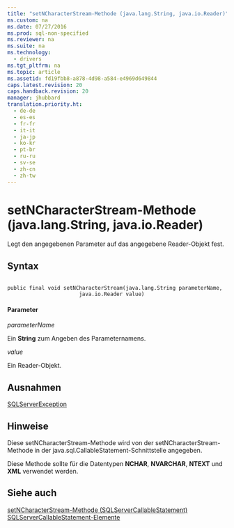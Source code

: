 ```yaml
---
title: "setNCharacterStream-Methode (java.lang.String, java.io.Reader)"
ms.custom: na
ms.date: 07/27/2016
ms.prod: sql-non-specified
ms.reviewer: na
ms.suite: na
ms.technology: 
  - drivers
ms.tgt_pltfrm: na
ms.topic: article
ms.assetid: fd19fbb8-a878-4d98-a584-e4969d649844
caps.latest.revision: 20
caps.handback.revision: 20
manager: jhubbard
translation.priority.ht: 
  - de-de
  - es-es
  - fr-fr
  - it-it
  - ja-jp
  - ko-kr
  - pt-br
  - ru-ru
  - sv-se
  - zh-cn
  - zh-tw
---
```

# setNCharacterStream-Methode (java.lang.String, java.io.Reader)
  Legt den angegebenen Parameter auf das angegebene Reader\-Objekt fest.  
  
## Syntax  
  
```  
  
public final void setNCharacterStream(java.lang.String parameterName,  
                       java.io.Reader value)  
```  
  
#### Parameter  
 *parameterName*  
  
 Ein **String** zum Angeben des Parameternamens.  
  
 *value*  
  
 Ein Reader\-Objekt.  
  
## Ausnahmen  
 [SQLServerException](../content/SQLServerException-Class.md)  
  
## Hinweise  
 Diese setNCharacterStream\-Methode wird von der setNCharacterStream\-Methode in der java.sql.CallableStatement\-Schnittstelle angegeben.  
  
 Diese Methode sollte für die Datentypen **NCHAR**, **NVARCHAR**, **NTEXT** und **XML** verwendet werden.  
  
## Siehe auch  
 [setNCharacterStream-Methode &#40;SQLServerCallableStatement&#41;](../content/setNCharacterStream-Method--SQLServerCallableStatement-.md)   
 [SQLServerCallableStatement-Elemente](../content/SQLServerCallableStatement-Members.md)  
  
  